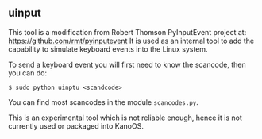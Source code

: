 ## uinput

This tool is a modification from Robert Thomson PyInputEvent project at: https://github.com/rmt/pyinputevent
It is used as an internal tool to add the capability to simulate keyboard events into the Linux system.

To send a keyboard event you will first need to know the scancode, then you can do:

```
$ sudo python uinptu <scandcode>
```

You can find most scancodes in the module `scancodes.py`.

This is an experimental tool which is not reliable enough, hence it is not currently used or packaged into KanoOS.
